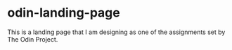 # odin-landing-page

This is a landing page that I am designing as one of the assignments set by The Odin Project. 